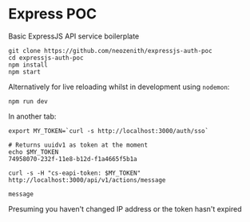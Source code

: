 # Express POC

Basic ExpressJS API service boilerplate

```
git clone https://github.com/neozenith/expressjs-auth-poc
cd expressjs-auth-poc
npm install
npm start
```

Alternatively for live reloading whilst in development using `nodemon`:

```
npm run dev
```

In another tab:

```
export MY_TOKEN=`curl -s http://localhost:3000/auth/sso`

# Returns uuidv1 as token at the moment
echo $MY_TOKEN
74958070-232f-11e8-b12d-f1a4665f5b1a

curl -s -H "cs-eapi-token: $MY_TOKEN" http://localhost:3000/api/v1/actions/message

message
```

Presuming you haven't changed IP address or the token hasn't expired

